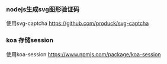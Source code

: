 ### nodejs生成svg图形验证码

使用svg-captcha
https://github.com/produck/svg-captcha

### koa 存储session
使用koa-session
https://www.npmjs.com/package/koa-session
